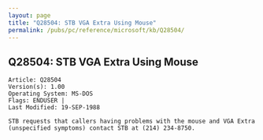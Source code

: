 ```yaml
---
layout: page
title: "Q28504: STB VGA Extra Using Mouse"
permalink: /pubs/pc/reference/microsoft/kb/Q28504/
---
```


## Q28504: STB VGA Extra Using Mouse

	Article: Q28504
	Version(s): 1.00
	Operating System: MS-DOS
	Flags: ENDUSER |
	Last Modified: 19-SEP-1988
	
	STB requests that callers having problems with the mouse and VGA Extra
	(unspecified symptoms) contact STB at (214) 234-8750.
